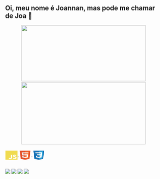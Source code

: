 ## Oi, meu nome é Joannan, mas pode me chamar de Joa 🎈

<div align="center">
  <a href="https://github.com/joannanl1">
  <img height="180em" width="400" src="https://github-readme-stats.vercel.app/api?username=joannanl1&show_icons=true&theme=dark&include_all_commits=true&count_private=true"/>
  <img height="200em" width="400" src="https://github-readme-stats.vercel.app/api/top-langs/?username=joannanl1&layout=compact&langs_count=7&theme=dark"/>
</div>
  
 <div style="display: inline_block"><br>
  <img align="center" alt="Rafa-Js" height="30" width="40" src="https://raw.githubusercontent.com/devicons/devicon/master/icons/javascript/javascript-plain.svg">
  <img align="center" alt="Rafa-HTML" height="30" width="40" src="https://raw.githubusercontent.com/devicons/devicon/master/icons/html5/html5-original.svg">
  <img align="center" alt="Rafa-CSS" height="30" width="40" src="https://raw.githubusercontent.com/devicons/devicon/master/icons/css3/css3-original.svg">
</div>
  
 ##
  
 <div>
  <a href="https://www.youtube.com/channel/UCkY4JVho5Te1niPFpb4u4Eg" target="_blank"><img src="https://img.shields.io/badge/YouTube-FF0000?style=for-the-badge&logo=youtube&logoColor=white" target="_blank"></a>
  <a href="https://www.instagram.com/1quasecientista/" target="_blank"><img src="https://img.shields.io/badge/-Instagram-%23E4405F?style=for-the-badge&logo=instagram&logoColor=white" target="_blank"></a>
  <a href = "joannanl1@outlook.com"><img src="https://img.shields.io/badge/-Gmail-%23333?style=for-the-badge&logo=gmail&logoColor=white" target="_blank"></a>
  <a href="" target="_blank"><img src="https://img.shields.io/badge/-LinkedIn-%230077B5?style=for-the-badge&logo=linkedin&logoColor=white" target="_blank"></a>  
 </div>
